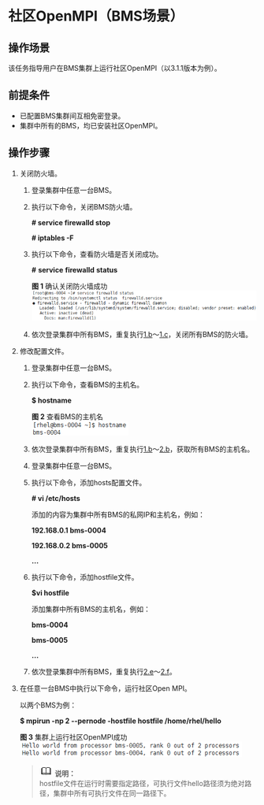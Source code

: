 # 社区OpenMPI（BMS场景）<a name="ZH-CN_TOPIC_0075662284"></a>

## 操作场景<a name="section3916646518458"></a>

该任务指导用户在BMS集群上运行社区OpenMPI（以3.1.1版本为例）。

## 前提条件<a name="section1134164518458"></a>

-   已配置BMS集群间互相免密登录。
-   集群中所有的BMS，均已安装社区OpenMPI。

## 操作步骤<a name="section5842345016235"></a>

1.  关闭防火墙。
    1.  登录集群中任意一台BMS。
    2.  <a name="zh-cn_topic_0075662283_li51422230163750"></a>执行以下命令，关闭BMS防火墙。

        **\# service firewalld stop**

        **\# iptables -F**

    3.  <a name="zh-cn_topic_0075662283_li5396046517726"></a>执行以下命令，查看防火墙是否关闭成功。

        **\#** **service** ****firewalld**** **status**

        **图 1**  确认关闭防火墙成功<a name="zh-cn_topic_0075662283_fig42996283163750"></a>  
        ![](figures/确认关闭防火墙成功.png "确认关闭防火墙成功")

    4.  依次登录集群中所有BMS，重复执行[1.b](#zh-cn_topic_0075662283_li51422230163750)～[1.c](#zh-cn_topic_0075662283_li5396046517726)，关闭所有BMS的防火墙。

2.  修改配置文件。
    1.  登录集群中任意一台BMS。
    2.  <a name="zh-cn_topic_0075662283_li11569509163750"></a>执行以下命令，查看BMS的主机名。

        **$ hostname**

        **图 2**  查看BMS的主机名<a name="zh-cn_topic_0075662283_fig23655122163750"></a>  
        ![](figures/查看BMS的主机名.png "查看BMS的主机名")

    3.  依次登录集群中所有BMS，重复执行[1.b](IB驱动自带的OpenMPI（BMS场景）.md#li51422230163750)～[2.b](#zh-cn_topic_0075662283_li11569509163750)，获取所有BMS的主机名。
    4.  登录集群中任意一台BMS。
    5.  <a name="zh-cn_topic_0075662283_li46796809163750"></a>执行以下命令，添加hosts配置文件。

        **\# vi /etc/hosts**

        添加的内容为集群中所有BMS的私网IP和主机名，例如：

        **192.168.0.1 bms-0004**

        **192.168.0.2 bms-0005**

        **...**

    6.  <a name="zh-cn_topic_0075662283_li36261981163750"></a>执行以下命令，添加hostfile文件。

        **$vi hostfile**

        添加集群中所有BMS的主机名，例如：

        **bms-0004**

        **bms-**0005****

        **...**

    7.  依次登录集群中所有BMS，重复执行[2.e](#zh-cn_topic_0075662283_li46796809163750)～[2.f](#zh-cn_topic_0075662283_li36261981163750)。

3.  在任意一台BMS中执行以下命令，运行社区Open MPI。

    以两个BMS为例：

    **$ mpirun -np 2 --pernode -hostfile hostfile /home/rhel/hello**

    **图 3**  集群上运行社区OpenMPI成功<a name="fig446877371670"></a>  
    ![](figures/集群上运行社区OpenMPI成功.png "集群上运行社区OpenMPI成功")

    >![](public_sys-resources/icon-note.gif) **说明：**   
    >hostfile文件在运行时需要指定路径，可执行文件hello路径须为绝对路径，集群中所有可执行文件在同一路径下。  


